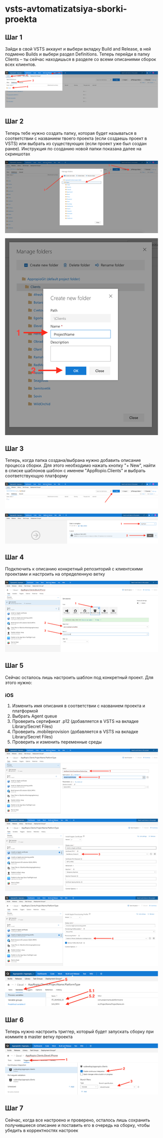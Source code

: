 # vsts-avtomatizatsiya-sborki-proekta

## Шаг 1

Зайди в свой VSTS аккаунт и выбери вкладку Build and Release, в ней подменю Builds и выбери раздел Definitions. Теперь перейди в папку Clients – ты сейчас находишься в разделе со всеми описаниями сборок всех клиентов.

![](../.gitbook/assets/vsts_01.png)

## Шаг 2

Теперь тебе нужно создать папку, которая будет называться в соответствии с названием твоего проекта \(если создаешь проект в VSTS\) или выбрать из существующих \(если проект уже был создан ранее\). Инструкция по созданию новой папки показана далее на скриншотах

![](../.gitbook/assets/vsts_02.png)

![](../.gitbook/assets/vsts_02_1.png)

## Шаг 3

Теперь, когда папка создана/выбрана нужно добавить описание процесса сборки. Для этого необходимо нажать кнопку "+ New", найти в списке шаблонов шаблон с именем "AppRopio.Clients" и выбрать соответствующую платформу

![](../.gitbook/assets/vsts_03.png)

![](../.gitbook/assets/vsts_03_1.png)

## Шаг 4

Подключить к описанию конкретный репозиторий с клиентскими проектами и настроить на определенную ветку

![](../.gitbook/assets/vsts_031.png)

## Шаг 5

Сейчас осталось лишь настроить шаблон под конкретный проект. Для этого нужно:

### iOS

1. Изменить имя описания в соответствии с названием проекта и платформой
2. Выбрать Agent queue
3. Проверить сертификат .p12 \(добавляется в VSTS на вкладке Library/Secret Files\)
4. Проверить .mobileprovision \(добавляется в VSTS на вкладке Library/Secret Files\)
5. Проверить и изменить переменные среды

![](../.gitbook/assets/vsts_04_0.png)

![](../.gitbook/assets/vsts_04_1.png)

![](../.gitbook/assets/vsts_04_2.png)

![](../.gitbook/assets/vsts_04_3.png)

## Шаг 6

Теперь нужно настроить триггер, который будет запускать сборку при коммите в master ветку проекта

![](../.gitbook/assets/vsts_05.png)

## Шаг 7

Сейчас, когда все настроено и проверено, осталось лишь сохранить получившееся описание и поставить его в очередь на сборку, чтобы убедить в корректностях настроек


